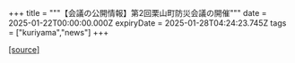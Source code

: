 +++
title = """【会議の公開情報】第2回栗山町防災会議の開催"""
date = 2025-01-22T00:00:00.000Z
expiryDate = 2025-01-28T04:24:23.745Z
tags = ["kuriyama","news"]
+++


[[source]](https://www.town.kuriyama.hokkaido.jp/soshiki/28/30064.html)
